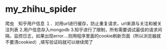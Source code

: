 # my_zhihu_spider
爬虫　知乎用户信息
１．对用url进行缓存，防止重复请求，url来源与关注和被关注列表
2.用户信息存入mongodb
3.知乎进行了限制，所有需要调试最佳的请求间隔，监控日志，如果出现error....则用程序里面的cookie刷新页面（所以浏览器就不要清cookied）,填写验证码就可以继续爬了
